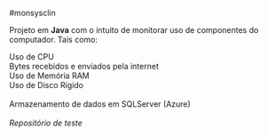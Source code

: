 #monsysclin

Projeto em <b>Java</b> com o intuito de monitorar uso de componentes do computador. Tais como:

Uso de CPU<br>
Bytes recebidos e enviados pela internet<br>
Uso de Memória RAM<br>
Uso de Disco Rígido<br>
<br>
Armazenamento de dados em SQLServer (Azure) <br>
<br>
<i>Repositório de teste</i><br>
